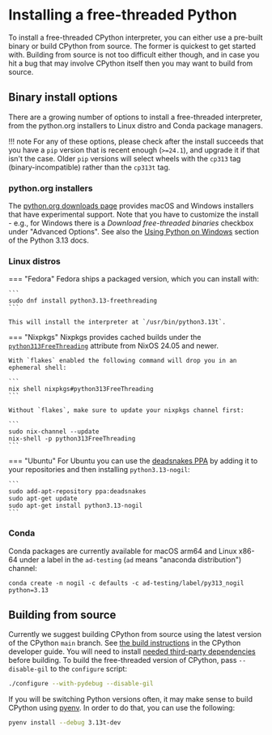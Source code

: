 # Installing a free-threaded Python

To install a free-threaded CPython interpreter, you can either use a pre-built
binary or build CPython from source. The former is quickest to get started
with. Building from source is not too difficult either though, and in case you
hit a bug that may involve CPython itself then you may want to build from
source.

## Binary install options

There are a growing number of options to install a free-threaded interpreter,
from the python.org installers to Linux distro and Conda package managers.

!!! note
    For any of these options, please check after the install succeeds that you
    have a `pip` version that is recent enough (`>=24.1`), and upgrade it if
    that isn't the case. Older `pip` versions will select wheels with the
    `cp313` tag (binary-incompatible) rather than the `cp313t` tag.

### python.org installers

The [python.org downloads page](https://www.python.org/download/pre-releases/)
provides macOS and Windows installers that have experimental support. Note
that you have to customize the install - e.g., for Windows there is a
_Download free-threaded binaries_ checkbox under "Advanced Options".
See also the [Using Python on Windows](https://docs.python.org/3.13/using/windows.html#installing-free-threaded-binaries)
section of the Python 3.13 docs.

### Linux distros

=== "Fedora"
    Fedora ships a packaged version, which you can install with:

    ```
    sudo dnf install python3.13-freethreading
    ```

    This will install the interpreter at `/usr/bin/python3.13t`.

=== "Nixpkgs"
    Nixpkgs provides cached builds under the [`python313FreeThreading`](https://search.nixos.org/packages?channel=unstable&show=python313FreeThreading&type=packages)
    attribute from NixOS 24.05 and newer.

    With `flakes` enabled the following command will drop you in an ephemeral shell:

    ```
    nix shell nixpkgs#python313FreeThreading
    ```

    Without `flakes`, make sure to update your nixpkgs channel first:

    ```
    sudo nix-channel --update
    nix-shell -p python313FreeThreading
    ```

=== "Ubuntu"
    For Ubuntu you can use the [deadsnakes PPA](https://launchpad.net/%7Edeadsnakes/+archive/ubuntu/ppa/+packages)
    by adding it to your repositories and then installing `python3.13-nogil`:

    ```
    sudo add-apt-repository ppa:deadsnakes
    sudo apt-get update
    sudo apt-get install python3.13-nogil
    ```

### Conda

Conda packages are currently available for macOS arm64 and Linux x86-64 under a
label in the `ad-testing` (`ad` means "anaconda distribution") channel:

```
conda create -n nogil -c defaults -c ad-testing/label/py313_nogil python=3.13
```

## Building from source

Currently we suggest building CPython from source using the latest version of
the CPython `main` branch. See
[the build instructions](https://devguide.python.org/getting-started/setup-building/index.html)
in the CPython developer guide. You will need to install [needed third-party
dependencies](https://devguide.python.org/getting-started/setup-building/index.html#install-dependencies)
before building. To build the free-threaded version of CPython, pass
`--disable-gil` to the `configure` script:

```bash
./configure --with-pydebug --disable-gil
```

If you will be switching Python versions often, it may make sense to
build CPython using [pyenv](https://github.com/pyenv/pyenv). In order to
do that, you can use the following:

```bash
pyenv install --debug 3.13t-dev
```
